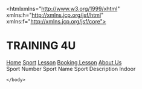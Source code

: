 <!DOCTYPE html PUBLIC "-//W3C//DTD XHTML 1.0 Transitional//EN" "http://www.w3.org/TR/xhtml1/DTD/xhtml1-transitional.dtd">
<htmlxmlns="http://www.w3.org/1999/xhtml"
      xmlns:h="http://xmlns.jcp.org/jsf/html"
      xmlns:f="http://xmlns.jcp.org/jsf/core">
    <head>
        <link rel="stylesheet" href="newcss.css" type="text/css"/>
    <head>
    <body>
            <div class="header">
            <h1>TRAINING 4U</h1>
        </div>
       <!-- Navigation -->
<div class="navbar">
  <a href="index.html">Home</a>
  <a href="sport.xhtml">Sport</a>
  <a href="lesson.xhtml">Lesson</a>
  <a href="booking.xhtml">Booking Lesson</a>
  <a href="#" class="right">About Us</a>
</div>

<form>
            <column>
                <facet name="header">
                    Sport Number
                </facet>
            </column> 
            <column>
                <facet name="header">
                    Sport Name
                </facet
            </column> 
            <column>
                <facet name="header">
                    Sport Description
                </facet>
            </column> 
            <column>
                <facet name="header">
                    Indoor
                  </facet>
            </column> 
                </dataTable>
                </view>
        </form>
        

</body>
</html>

        
    </body>
